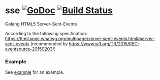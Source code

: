 # sse [![GoDoc](https://godoc.org/github.com/jadr2ddude/sse?status.svg)](https://godoc.org/github.com/jadr2ddude/sse) [![Build Status](https://travis-ci.org/jadr2ddude/sse.svg?branch=master)](https://travis-ci.org/jadr2ddude/sse)

Golang HTML5 Server-Sent-Events

According to the following specification: https://html.spec.whatwg.org/multipage/server-sent-events.html#server-sent-events (recommended by https://www.w3.org/TR/2015/REC-eventsource-20150203/)

### Example

See [example](https://github.com/jadr2ddude/sse/tree/master/example) for an example.
